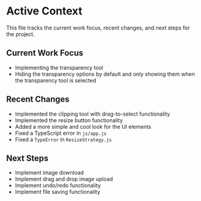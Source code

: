# Active Context

This file tracks the current work focus, recent changes, and next steps for the project.

## Current Work Focus

- Implementing the transparency tool
- Hiding the transparency options by default and only showing them when the transparency tool is selected

## Recent Changes

- Implemented the clipping tool with drag-to-select functionality
- Implemented the resize button functionality
- Added a more simple and cool look for the UI elements
- Fixed a TypeScript error in `js/app.js`
- Fixed a `TypeError` in `ResizeStrategy.js`

## Next Steps

- Implement image download
- Implement drag and drop image upload
- Implement undo/redo functionality
- Implement file saving functionality
